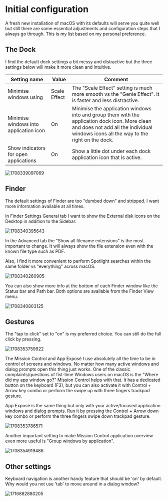 # Initial configuration

A fresh new installation of macOS with its defaults will serve you quite well but still there are some essential adjustments and configuration steps that I always go through. This is my list based on my personal preference.

## The Dock

I find the default dock settings a bit messy and distractive but the three settings below will make it more clean and intuitive.

| Setting name                           | Value        | Comment                                                                                                                                                                                 |
| -------------------------------------- | ------------ | --------------------------------------------------------------------------------------------------------------------------------------------------------------------------------------- |
| Minimise windows using                 | Scale Effect | The "Scale Effect" setting is much more smooth vs the "Genie Effect". It is faster and less distractive.                                                                                |
| Minimise windows into application icon | On           | Minimise the application windows into and group them with the application dock icon. More clean and does not add all the individual windows icons all the way to the right on the dock. |
| Show indicators for open applications  | On           | Show a little dot under each dock application icon that is active.                                                                                                                      |

![1708339097069](image/initial-config/1708339097069.png)

## Finder

The default settings of Finder are too "dumbed down" and stripped. I want more information available at all times.

In Finder Settings General tab I want to show the External disk icons on the Desktop in addition to the Sidebar:

![1708340395643](image/initial-config/1708340395643.png)

In the Advanced tab the "Show all filename extensions" is the most important to change. It will always show the file extension even with the known file type such as PDF.

Also, I find it more convenient to perform Spotlight searches within the same folder vs "everything" across macOS.

![1708340260905](image/initial-config/1708340260905.png)

You can also show more info at the bottom of each Finder window like the Status bar and Path bar. Both options are available from the Finder View menu.

![1708340803125](image/initial-config/1708340803125.png)

## Gestures

The "tap to click" set to "on" is my preferred choice. You can still do the full click by pressing.

![1708353759922](image/initial-config/1708353759922.png)

The Mission Control and App Exposé I use absolutely all the time to be in control of screens and windows. No matter how many active windows and dialog prompts open this thing just works. One of the classic complaints/questions of fist-time Windows users on macOS is the "Where did my app window go?" Mission Control helps with that. It has a dedicated button on the keyboard (F3), but you can also activate it with Control + Arrow key combo or perform the swipe up with three fingers trackpad gesture.

App Exposé is the same thing but only with your active/focused application windows and dialog prompts. Run it by pressing the Control + Arrow down key combo or perform the three fingers swipe down trackpad gesture.

![1708353786571](image/initial-config/1708353786571.png)

Another important setting to make Mission Control application overview even more useful is "Group windows by application".

![1708354919486](image/initial-config/1708354919486.png)

## Other settings

Keyboard navigation is another handy feature that should be 'on' by default. Why would you not use 'tab' to move around in a dialog window?

![1716882880205](image/initial-config/1716882880205.png)
